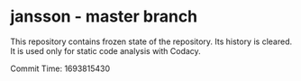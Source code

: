 # jansson - master branch

This repository contains frozen state of the repository.
Its history is cleared. It is used only for static code
analysis with Codacy.

Commit Time: 1693815430